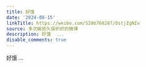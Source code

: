 ```yaml
---
title: 好饿
date: '2024-08-15'
linkTitle: https://weibo.com/5286768287/OstjZgNIv
source: 多次婉拒久保织织的微博
description: 好饿  ...
disable_comments: true
---
```

好饿  ...